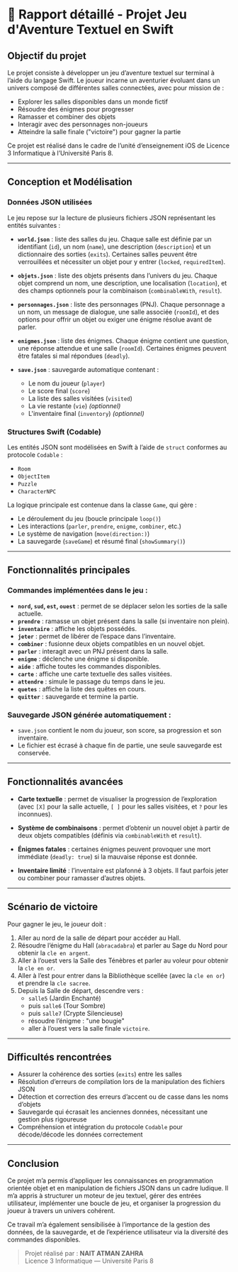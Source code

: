 # 🧾 Rapport détaillé - Projet Jeu d'Aventure Textuel en Swift

##  Objectif du projet
Le projet consiste à développer un jeu d’aventure textuel sur terminal à l’aide du langage Swift. Le joueur incarne un aventurier évoluant dans un univers composé de différentes salles connectées, avec pour mission de :
- Explorer les salles disponibles dans un monde fictif
- Résoudre des énigmes pour progresser
- Ramasser et combiner des objets
- Interagir avec des personnages non-joueurs 
- Atteindre la salle finale ("victoire") pour gagner la partie

Ce projet est réalisé dans le cadre de l’unité d’enseignement iOS de Licence 3 Informatique à l’Université Paris 8.

---

##  Conception et Modélisation

###  Données JSON utilisées
Le jeu repose sur la lecture de plusieurs fichiers JSON représentant les entités suivantes :

- **`world.json`** : liste des salles du jeu. Chaque salle est définie par un identifiant (`id`), un nom (`name`), une description (`description`) et un dictionnaire des sorties (`exits`). Certaines salles peuvent être verrouillées et nécessiter un objet pour y entrer (`locked`, `requiredItem`).

- **`objets.json`** : liste des objets présents dans l’univers du jeu. Chaque objet comprend un nom, une description, une localisation (`location`), et des champs optionnels pour la combinaison (`combinableWith`, `result`).

- **`personnages.json`** : liste des personnages (PNJ). Chaque personnage a un nom, un message de dialogue, une salle associée (`roomId`), et des options pour offrir un objet ou exiger une énigme résolue avant de parler.

- **`enigmes.json`** : liste des énigmes. Chaque énigme contient une question, une réponse attendue et une salle (`roomId`). Certaines énigmes peuvent être fatales si mal répondues (`deadly`).

- **`save.json`** : sauvegarde automatique contenant :
  - Le nom du joueur (`player`)
  - Le score final (`score`)
  - La liste des salles visitées (`visited`)
  - La vie restante (`vie`) *(optionnel)*
  - L'inventaire final (`inventory`) *(optionnel)*

###  Structures Swift (Codable)
Les entités JSON sont modélisées en Swift à l’aide de `struct` conformes au protocole `Codable` :
- `Room`
- `ObjectItem`
- `Puzzle`
- `CharacterNPC`

La logique principale est contenue dans la classe `Game`, qui gère :
- Le déroulement du jeu (boucle principale `loop()`)
- Les interactions (`parler`, `prendre`, `enigme`, `combiner`, etc.)
- Le système de navigation (`move(direction:)`)
- La sauvegarde (`saveGame`) et résumé final (`showSummary()`)

---

##  Fonctionnalités principales

###  Commandes implémentées dans le jeu :
- **`nord`, `sud`, `est`, `ouest`** : permet de se déplacer selon les sorties de la salle actuelle.
- **`prendre`** : ramasse un objet présent dans la salle (si inventaire non plein).
- **`inventaire`** : affiche les objets possédés.
- **`jeter`** : permet de libérer de l’espace dans l’inventaire.
- **`combiner`** : fusionne deux objets compatibles en un nouvel objet.
- **`parler`** : interagit avec un PNJ présent dans la salle.
- **`enigme`** : déclenche une énigme si disponible.
- **`aide`** : affiche toutes les commandes disponibles.
- **`carte`** : affiche une carte textuelle des salles visitées.
- **`attendre`** : simule le passage du temps dans le jeu.
- **`quetes`** : affiche la liste des quêtes en cours.
- **`quitter`** : sauvegarde et termine la partie.

### Sauvegarde JSON générée automatiquement :
- `save.json` contient le nom du joueur, son score, sa progression et son inventaire.
- Le fichier est écrasé à chaque fin de partie, une seule sauvegarde est conservée.

---

## Fonctionnalités avancées

- **Carte textuelle** : permet de visualiser la progression de l’exploration (avec `[X]` pour la salle actuelle, `[ ]` pour les salles visitées, et `?` pour les inconnues).

- **Système de combinaisons** : permet d’obtenir un nouvel objet à partir de deux objets compatibles (définis via `combinableWith` et `result`).

- **Énigmes fatales** : certaines énigmes peuvent provoquer une mort immédiate (`deadly: true`) si la mauvaise réponse est donnée.

- **Inventaire limité** : l’inventaire est plafonné à 3 objets. Il faut parfois jeter ou combiner pour ramasser d’autres objets.

---

## Scénario de victoire

Pour gagner le jeu, le joueur doit :
1. Aller au nord de la salle de départ pour accéder au Hall.
2. Résoudre l’énigme du Hall (`abracadabra`) et parler au Sage du Nord pour obtenir la `cle en argent`.
3. Aller à l’ouest vers la Salle des Ténèbres et parler au voleur pour obtenir la `cle en or`.
4. Aller à l’est pour entrer dans la Bibliothèque scellée (avec la `cle en or`) et prendre la `cle sacree`.
5. Depuis la Salle de départ, descendre vers :
   - `salle5` (Jardin Enchanté)
   - puis `salle6` (Tour Sombre)
   - puis `salle7` (Crypte Silencieuse)
   - résoudre l’énigme : "une bougie"
   - aller à l’ouest vers la salle finale `victoire`.

---

## Difficultés rencontrées

- Assurer la cohérence des sorties (`exits`) entre les salles
- Résolution d’erreurs de compilation lors de la manipulation des fichiers JSON
- Détection et correction des erreurs d’accent ou de casse dans les noms d’objets
- Sauvegarde qui écrasait les anciennes données, nécessitant une gestion plus rigoureuse
- Compréhension et intégration du protocole `Codable` pour décode/décode les données correctement

---

## Conclusion

Ce projet m’a permis d’appliquer les connaissances en programmation orientée objet et en manipulation de fichiers JSON dans un cadre ludique. Il m’a appris à structurer un moteur de jeu textuel, gérer des entrées utilisateur, implémenter une boucle de jeu, et organiser la progression du joueur à travers un univers cohérent.

Ce travail m’a également sensibilisée à l’importance de la gestion des données, de la sauvegarde, et de l’expérience utilisateur via la diversité des commandes disponibles.

> Projet réalisé par : **NAIT ATMAN ZAHRA**  
> Licence 3 Informatique — Université Paris 8

